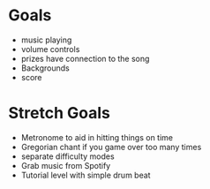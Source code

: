 Goals
=====

- music playing
- volume controls
- prizes have connection to the song
- Backgrounds
- score

Stretch Goals
=============

- Metronome to aid in hitting things on time
- Gregorian chant if you game over too many times
- separate difficulty modes
- Grab music from Spotify
- Tutorial level with simple drum beat
